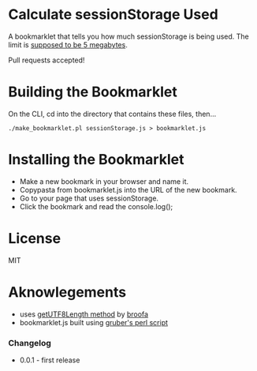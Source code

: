 Calculate sessionStorage Used
=======

A bookmarklet that tells you how much sessionStorage is being used. The limit is [supposed to be 5 megabytes](http://www.html5rocks.com/en/tutorials/offline/quota-research/).

Pull requests accepted!

# Building the Bookmarklet

On the CLI, cd into the directory that contains these files, then...

    ./make_bookmarklet.pl sessionStorage.js > bookmarklet.js

# Installing the Bookmarklet

* Make a new bookmark in your browser and name it.
* Copypasta from bookmarklet.js into the URL of the new bookmark.
* Go to your page that uses sessionStorage.
* Click the bookmark and read the console.log();

# License

MIT

# Aknowlegements

* uses [getUTF8Length method](http://stackoverflow.com/questions/2848462/count-bytes-in-textarea-using-javascript/12206089#12206089) by [broofa](http://stackoverflow.com/users/109538/broofa)
* bookmarklet.js built using [gruber's perl script](https://gist.github.com/gruber/8658935)

### Changelog

* 0.0.1 - first release

